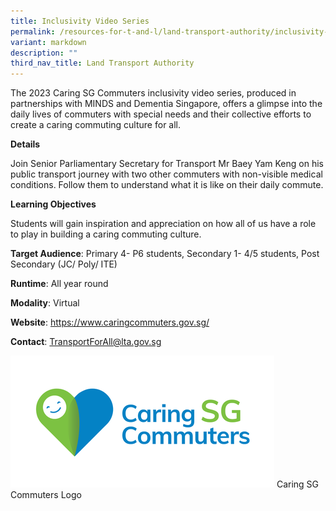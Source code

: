 ```yaml
---
title: Inclusivity Video Series
permalink: /resources-for-t-and-l/land-transport-authority/inclusivity-video-series/
variant: markdown
description: ""
third_nav_title: Land Transport Authority
---
```

The 2023 Caring SG Commuters inclusivity video series, produced in partnerships with MINDS and Dementia Singapore, offers a glimpse into the daily lives of commuters with special needs and their collective efforts to create a caring commuting culture for all.

**Details** 

Join Senior Parliamentary Secretary for Transport Mr Baey Yam Keng on his public transport journey with two other commuters with non-visible medical conditions. Follow them to understand what it is like on their daily commute.

**Learning Objectives**

Students will gain inspiration and appreciation on how all of us have a role to play in building a caring commuting culture.

**Target Audience**: Primary 4- P6 students, Secondary 1- 4/5 students, Post Secondary (JC/ Poly/ ITE)
	
**Runtime**: All year round	
	
**Modality**: Virtual
	
**Website**: https://www.caringcommuters.gov.sg/
	
**Contact**: TransportForAll@lta.gov.sg

![](/images/Caring_SG_Commuters_Logo1.png)
Caring SG Commuters Logo